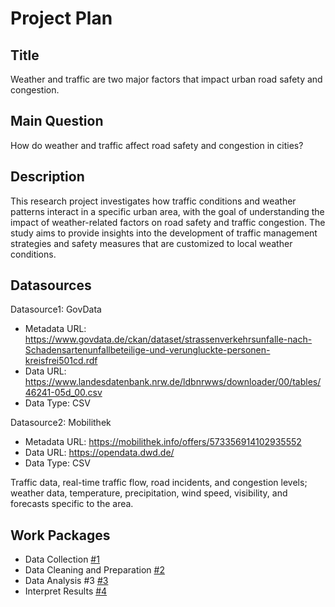 # Project Plan

## Title
Weather and traffic are two major factors that impact urban road safety and congestion.

## Main Question
How do weather and traffic affect road safety and congestion in cities?

## Description
This research project investigates how traffic conditions and weather patterns interact in a specific urban area, with the goal of understanding the impact of weather-related factors on road safety and traffic congestion. The study aims to provide insights into the development of traffic management strategies and safety measures that are customized to local weather conditions.

## Datasources

Datasource1: GovData
* Metadata URL: https://www.govdata.de/ckan/dataset/strassenverkehrsunfalle-nach-Schadensartenunfallbeteilige-und-verungluckte-personen-kreisfrei501cd.rdf
* Data URL: https://www.landesdatenbank.nrw.de/ldbnrwws/downloader/00/tables/46241-05d_00.csv
* Data Type: CSV

Datasource2: Mobilithek
* Metadata URL: https://mobilithek.info/offers/573356914102935552
* Data URL: https://opendata.dwd.de/
* Data Type: CSV

Traffic data, real-time traffic flow, road incidents, and congestion levels; weather data, temperature, precipitation, wind speed, visibility, and forecasts specific to the area.

## Work Packages
* Data Collection [#1][i1]
* Data Cleaning and Preparation [#2][i2]
* Data Analysis #3 [#3][i3]
* Interpret Results [#4][i4]

[i1]: https://github.com/ruchita-nathani/made-template/issues/1
[i2]: https://github.com/ruchita-nathani/made-template/issues/2
[i3]: https://github.com/ruchita-nathani/made-template/issues/3
[i4]: https://github.com/ruchita-nathani/made-template/issues/4